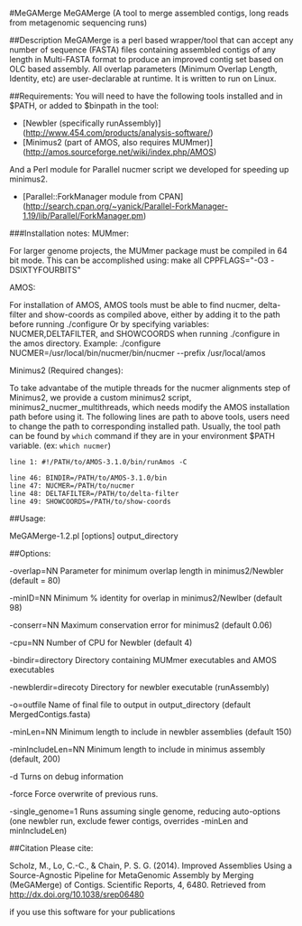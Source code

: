 #MeGAMerge
MeGAMerge (A tool to merge assembled contigs, long reads from metagenomic sequencing runs)

##Description
MeGAMerge is a perl based wrapper/tool that can accept any number of sequence (FASTA) files containing assembled contigs of any length in Multi-FASTA format to produce an improved contig set based on OLC based assembly.  All overlap parameters (Minimum Overlap Length, Identity, etc) are user-declarable at runtime. It is written to run on Linux.

##Requirements:
You will need to have the following tools installed and in $PATH, or added to $binpath in the tool:

- [Newbler (specifically runAssembly)] (http://www.454.com/products/analysis-software/)
- [Minimus2 (part of AMOS, also requires MUMmer)] (http://amos.sourceforge.net/wiki/index.php/AMOS)

And a Perl module for Parallel nucmer script we developed for speeding up minimus2.
- [Parallel::ForkManager module from CPAN] (http://search.cpan.org/~yanick/Parallel-ForkManager-1.19/lib/Parallel/ForkManager.pm)

###Installation notes:
MUMmer:

For larger genome projects, the MUMmer package must be compiled in 64 bit mode.  This can be accomplished using:
make all CPPFLAGS="-O3 -DSIXTYFOURBITS"

AMOS:

For installation of AMOS, AMOS tools must be able to find nucmer, delta-filter and show-coords as compiled above, either by adding it  to the path before running ./configure
Or by specifying variables:
NUCMER,DELTAFILTER, and SHOWCOORDS when running ./configure in the amos directory. 
Example:
./configure NUCMER=/usr/local/bin/nucmer/bin/nucmer --prefix /usr/local/amos

Minimus2 (Required changes):

To take advantabe of the mutiple threads for the nucmer alignments step of Minimus2, we provide a custom minimus2 script, minimus2_nucmer_multithreads, which needs modify the AMOS installation path before using it.
The following lines are path to above tools, users need to change the path to corresponding installed path. Usually, the tool path can be found by `which` command if they are in your environment $PATH variable. (ex: `which nucmer`)

    line 1: #!/PATH/to/AMOS-3.1.0/bin/runAmos -C

    line 46: BINDIR=/PATH/to/AMOS-3.1.0/bin
    line 47: NUCMER=/PATH/to/nucmer
    line 48: DELTAFILTER=/PATH/to/delta-filter
    line 49: SHOWCOORDS=/PATH/to/show-coords
 

##Usage:

MeGAMerge-1.2.pl [options] output_directory <list of fastas>

##Options:

-overlap=NN            Parameter for minimum overlap length in minimus2/Newbler (default = 80)

-minID=NN              Minimum % identity for overlap in minimus2/Newlber (default 98)

-conserr=NN            Maximum conservation error for minimus2 (default 0.06)

-cpu=NN                Number of CPU for Newbler (default 4)

-bindir=directory      Directory containing MUMmer executables and AMOS executables

-newblerdir=direcoty   Directory for newbler executable (runAssembly)

-o=outfile             Name of final file to output in output_directory (default MergedContigs.fasta)

-minLen=NN             Minimum length to include in newbler assemblies (default 150)

-minIncludeLen=NN      Minimum length to include in minimus assembly (default, 200)

-d                     Turns on debug information

-force                 Force overwrite of previous runs.  

-single_genome=1       Runs assuming single genome, reducing auto-options
                       (one newbler run, exclude fewer contigs, overrides -minLen and minIncludeLen)


##Citation
Please cite:

Scholz, M., Lo, C.-C., & Chain, P. S. G. (2014). Improved Assemblies Using a Source-Agnostic Pipeline for MetaGenomic Assembly by Merging (MeGAMerge) of Contigs. Scientific Reports, 4, 6480. Retrieved from http://dx.doi.org/10.1038/srep06480

if you use this software for your publications
